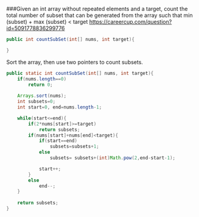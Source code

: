 ###Given an int array without repeated elements and a target, count the total number of subset that can be generated from the array such that min (subset) + max (subset) < target
https://careercup.com/question?id=5091778836299776

```java
public int countSubSet(int[] nums, int target){

}
```

Sort the array, then use two pointers to count subsets.

```java
public static int countSubSet(int[] nums, int target){
    if(nums.length==0)
        return 0;
     
    Arrays.sort(nums);
    int subsets=0;
    int start=0, end=nums.length-1;

    while(start<=end){
        if(2*nums[start]>=target)
            return subsets;
        if(nums[start]+nums[end]<target){
            if(start==end)
                subsets=subsets+1;
            else
                subsets= subsets+(int)Math.pow(2,end-start-1);

            start++;
        }
        else
            end--;
    }
    
    return subsets;
}
```
